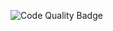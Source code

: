 <img src="https://github-readme-stats.vercel.app/api?username=nathanneurotic" alt="Code Quality Badge"></a></p>
